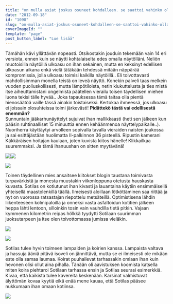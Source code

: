 ```yaml
---
title: "on mulla asiat joskus osuneet kohdalleen. se saattoi vahinko olla."
date: "2012-09-18"
id: "1098"
slug: "on-mulla-asiat-joskus-osuneet-kohdalleen-se-saattoi-vahinko-olla"
coverImageId: ""
template: "page"
post_button_label: "Lue lisää"
---
```


Tämähän kävi yllättävän nopeasti. Otsikostakin jouduin tekemään vain 14 eri versiota, ennen kuin se näytti kohtalaiselta edes omalla näytölläni. Neliön muotoisilla näytöillä ulkoasu on ihan sekainen, mutta en keksinyt edellisen ulkoasun aikana enkä vielä tätäkään tehdessä mitään näppärää kompromissia, jolla ulkoasu toimisi kaikilla näytöillä.. Eli toivottavasti mahdollisimman monella teistä on leveä näyttö. Konekin palveli taas melkein vuoden puoliuskollisesti, mutta lämpötiloista, netin kiukuttelusta ja ties mistä itse aiheuttamistani ongelmista päätellen vierailu toisen täydellisen miehen luona tekisi tälle hyvää.. Joka tapauksessa tämä taitaa olla pientä hienosäätöä vaille tässä ainakin toistaiseksi. Kertokaa ihmeessä, jos ulkoasu ei joissain olosuhteissa toimi järkevästi! **Pidättekö tästä vai edellisestä enemmän?**  
Sunnuntain jääkarhunäyttelyt sujuivat ihan mallikkaasti (heti sen jälkeen kun pääsin ruhtinaalliset 15 minuuttia ennen kehäänmenoa näyttelypaikalle..). Nuoriherra käyttäytyi arvolleen sopivalla tavalla vieraiden naisten joukossa ja sai esittäjästään huolimatta II-palkinnon 36 pisteellä. Ripustin kamerani Käkkäräisen hoitajan kaulaan, joten kuvista kiitos hänelle! Klikkailkaa suuremmaksi. Ja tämä ihanuushan on sitten myytävänä!  
  

[![](/images/8.png)](http://3.bp.blogspot.com/-UFfUFXlIFPI/UFi67jj6cBI/AAAAAAAABSE/7PEay2mfx3Y/s1600/8.png)[![](/images/7.png)](http://1.bp.blogspot.com/-rlT5X3PD5uk/UFi64QWnGTI/AAAAAAAABR8/jRlMAJHcEYI/s1600/7.png)

  

[![](/images/9.png)](http://4.bp.blogspot.com/-tDYRCoN7uYg/UFi6-nv0NMI/AAAAAAAABSM/gbW5CjA5Dh4/s1600/9.png)

  

Toinen täydellinen mies ansaitsee kiitokset blogin taustana toimivasta turpavärkistä ja monesta muustakin viikonloppuna otetusta hauskasta kuvasta. Sotilas on kotiutunut ihan kivasti ja lauantaina käytiin ensimmäisellä yhteisellä maastolenkillä täällä. Ilmeisesti aloillaan lötköttäminen saa riittää ja nyt on vuorossa ratsastajan riepottelu metsäteillä. Optimistisena lähdin liikenteeseen kolmipaloilla ja onneksi vasta asfaltoidun kotitien jälkeen heppa lähti lentoon, silloinkin tosin vain vauhdilla tietä pitkin. Vajaan kymmenen kilometrin reipas hölkkä tyydytti Sotilaan suurimman juoksutarpeen ja itse olen toivottomassa jumissa vieläkin.  
  

[![](/images/IMG_8677.png)](http://3.bp.blogspot.com/-9HEE2EC9qGU/UFjCETXfDqI/AAAAAAAABTE/mtitZUu1UDU/s1600/IMG_8677.png)

  

[![](/images/IMG_8713.png)](http://2.bp.blogspot.com/-rMsXhYpphBM/UFjCIBYrO6I/AAAAAAAABTM/XaCqdvf38cM/s1600/IMG_8713.png)

  
Sotilas tulee hyvin toimeen lampaiden ja koirien kanssa. Lampaista valtava ja hassuja ääniä pitävä isoveli on jännittävä, mutta se ei ilmeisesti ole mikään este olla samaa laumaa. Koirat puuhailevat tarhassakin omiaan ihan kuin hevonen olisi ollut aina pihalla. Tänään oli aavistuksen koomista katsella miten koira piehtaroi Sotilaan tarhassa ensin ja Sotilas seurasi esimerkkiä. Kivaa, että kaikista tulee kavereita keskenään. Karsinat valmistuvat älyttömän kovaa kyytiä eikä enää mene kauaa, että Sotilas pääsee nukkumaan ihan omaan kotiinsa.  
  

[![](/images/ak.png)](http://4.bp.blogspot.com/-TeQQ6kDrB34/UFjDnb-c-vI/AAAAAAAABTU/iISPEqxrsFA/s1600/ak.png)
